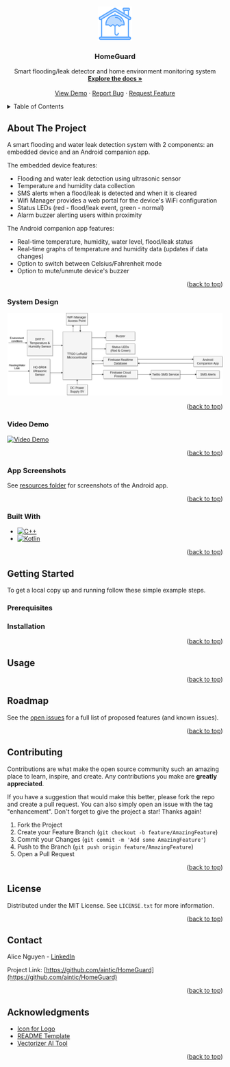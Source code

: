 <a name="readme-top"></a>

<!-- PROJECT LOGO -->
<br />
<div align="center">
  <a href="https://github.com/aintic/HomeGuard">
    <img src="resources/assets/logo.png" alt="Logo" width="80" height="80">
  </a>

<h3 align="center">HomeGuard</h3>

  <p align="center">
    Smart flooding/leak detector and home environment monitoring system 
    <br />
    <a href="https://github.com/aintic/HomeGuard"><strong>Explore the docs »</strong></a>
    <br />
    <br />
    <a href="https://youtu.be/HxDcWSPe0mw?si=nlwH7xezUtNWPvM4">View Demo</a>
    ·
    <a href="https://github.com/aintic/HomeGuard/issues">Report Bug</a>
    ·
    <a href="https://github.com/aintic/HomeGuard/issues">Request Feature</a>
  </p>
</div>



<!-- TABLE OF CONTENTS -->
<details>
  <summary>Table of Contents</summary>
  <ol>
    <li>
      <a href="#about-the-project">About The Project</a>
      <ul>
        <li><a href="#system-design">System Design</a></li>
        <li><a href="#video-demo">Video Demo</a></li>
        <li><a href="#app-screenshots">App Screenshots</a></li>
        <li><a href="#built-with">Built With</a></li>
      </ul>
    </li>
    <li>
      <a href="#getting-started">Getting Started</a>
      <ul>
        <li><a href="#prerequisites">Prerequisites</a></li>
        <li><a href="#installation">Installation</a></li>
      </ul>
    </li>
    <li><a href="#usage">Usage</a></li>
    <li><a href="#roadmap">Roadmap</a></li>
    <li><a href="#contributing">Contributing</a></li>
    <li><a href="#license">License</a></li>
    <li><a href="#contact">Contact</a></li>
    <li><a href="#acknowledgments">Acknowledgments</a></li>
  </ol>
</details>



<!-- ABOUT THE PROJECT -->
## About The Project

A smart flooding and water leak detection system with 2 components: an embedded device and an Android companion app.

The embedded device features:
* Flooding and water leak detection using ultrasonic sensor
* Temperature and humidity data collection
* SMS alerts when a flood/leak is detected and when it is cleared
* Wifi Manager provides a web portal for the device's WiFi configuration
* Status LEDs (red - flood/leak event, green - normal)
* Alarm buzzer alerting users within proximity

The Android companion app features:
* Real-time temperature, humidity, water level, flood/leak status
* Real-time graphs of temperature and humidity data (updates if data changes)
* Option to switch between Celsius/Fahrenheit mode
* Option to mute/unmute device's buzzer

<p align="right">(<a href="#readme-top">back to top</a>)</p>

### System Design

![System Design Diagram][system-diagram]

<p align="right">(<a href="#readme-top">back to top</a>)</p>

### Video Demo

[![Video Demo](https://img.youtube.com/vi/HxDcWSPe0mw/0.jpg)](https://www.youtube.com/watch?HxDcWSPe0mw "HomeGuard Demo")

<p align="right">(<a href="#readme-top">back to top</a>)</p>

### App Screenshots

See [resources folder](https://github.com/aintic/HomeGuard/tree/main/resources/screenshots) for screenshots of the Android app.

<p align="right">(<a href="#readme-top">back to top</a>)</p>

### Built With

* [![C++][CPP]][CPP-url]
* [![Kotlin][Kotlin]][Kotlin-url]

<p align="right">(<a href="#readme-top">back to top</a>)</p>


<!-- GETTING STARTED -->
## Getting Started

To get a local copy up and running follow these simple example steps.

### Prerequisites

### Installation

<p align="right">(<a href="#readme-top">back to top</a>)</p>



<!-- USAGE EXAMPLES -->
## Usage

<p align="right">(<a href="#readme-top">back to top</a>)</p>



<!-- ROADMAP -->
## Roadmap

See the [open issues](https://github.com/aintic/HomeGuard/issues) for a full list of proposed features (and known issues).

<p align="right">(<a href="#readme-top">back to top</a>)</p>



<!-- CONTRIBUTING -->
## Contributing

Contributions are what make the open source community such an amazing place to learn, inspire, and create. Any contributions you make are **greatly appreciated**.

If you have a suggestion that would make this better, please fork the repo and create a pull request. You can also simply open an issue with the tag "enhancement".
Don't forget to give the project a star! Thanks again!

1. Fork the Project
2. Create your Feature Branch (`git checkout -b feature/AmazingFeature`)
3. Commit your Changes (`git commit -m 'Add some AmazingFeature'`)
4. Push to the Branch (`git push origin feature/AmazingFeature`)
5. Open a Pull Request

<p align="right">(<a href="#readme-top">back to top</a>)</p>



<!-- LICENSE -->
## License

Distributed under the MIT License. See `LICENSE.txt` for more information.

<p align="right">(<a href="#readme-top">back to top</a>)</p>



<!-- CONTACT -->
## Contact

Alice Nguyen - [LinkedIn](https://www.linkedin.com/in/alice-hna-nguyen)

Project Link: [https://github.com/aintic/HomeGuard](https://github.com/aintic/HomeGuard)

<p align="right">(<a href="#readme-top">back to top</a>)</p>



<!-- ACKNOWLEDGMENTS -->
## Acknowledgments

* [Icon for Logo](https://www.flaticon.com/free-icon/home-security_3108384)
* [README Template](https://github.com/othneildrew/Best-README-Template)
* [Vectorizer AI Tool](https://vectorizer.ai/)

<p align="right">(<a href="#readme-top">back to top</a>)</p>



<!-- MARKDOWN LINKS & IMAGES -->
<!-- https://www.markdownguide.org/basic-syntax/#reference-style-links -->
[contributors-shield]: https://img.shields.io/github/contributors/aintic/HomeGuard.svg?style=for-the-badge
[contributors-url]: https://github.com/aintic/HomeGuard/graphs/contributors
[forks-shield]: https://img.shields.io/github/forks/aintic/HomeGuard.svg?style=for-the-badge
[forks-url]: https://github.com/aintic/HomeGuard/network/members
[stars-shield]: https://img.shields.io/github/stars/aintic/HomeGuard.svg?style=for-the-badge
[stars-url]: https://github.com/aintic/HomeGuard/stargazers
[issues-shield]: https://img.shields.io/github/issues/aintic/HomeGuard.svg?style=for-the-badge
[issues-url]: https://github.com/aintic/HomeGuard/issues
[license-shield]: https://img.shields.io/github/license/aintic/HomeGuard.svg?style=for-the-badge
[license-url]: https://github.com/aintic/HomeGuard/blob/main/LICENSE.txt
[linkedin-shield]: https://img.shields.io/badge/-LinkedIn-black.svg?style=for-the-badge&logo=linkedin&colorB=555
[linkedin-url]: https://linkedin.com/in/alice-hna-nguyen
[system-diagram]: resources/HomeGuard_BlockDiagram.png
[CPP]: https://img.shields.io/badge/C++-000000?style=for-the-badge&logo=Cplusplus&logoColor=white
[CPP-url]: https://isocpp.org/
[Kotlin]: https://img.shields.io/badge/Kotlin-563D7C?style=for-the-badge&logo=Kotlin&logoColor=white
[Kotlin-url]: https://kotlinlang.org/
 
